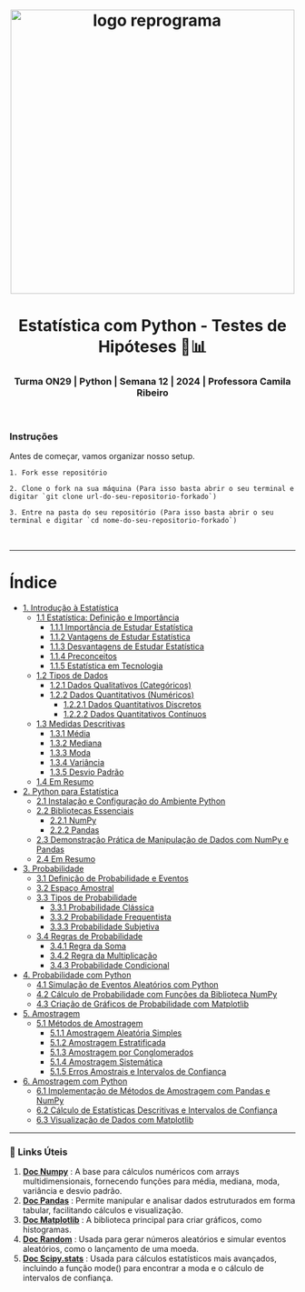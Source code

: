 <h1 align="center">
  <img src="assets/reprograma-fundos-claros.png" alt="logo reprograma" width="500">
</h1>

<h1 align="center">  Estatística com Python - Testes de Hipóteses 🧪📊 </h1>
<h3 align="center">  Turma ON29 | Python | Semana 12 | 2024 | Professora Camila Ribeiro  </h3>

<br>

### Instruções

Antes de começar, vamos organizar nosso setup.


    1. Fork esse repositório

    2. Clone o fork na sua máquina (Para isso basta abrir o seu terminal e digitar `git clone url-do-seu-repositorio-forkado`)

    3. Entre na pasta do seu repositório (Para isso basta abrir o seu terminal e digitar `cd nome-do-seu-repositorio-forkado`)


<br>

---

# Índice

- [1. Introdução à Estatística](capitulos/1-introducao-a-estatistica.md)
    - [1.1 Estatística: Definição e Importância](capitulos/1-introducao-a-estatistica.md#11-estatistica-definicao-e-importancia)
        - [1.1.1 Importância de Estudar Estatística](capitulos/1-introducao-a-estatistica.md#111-importancia-de-estudar-estatistica)
        - [1.1.2 Vantagens de Estudar Estatística](capitulos/1-introducao-a-estatistica.md#112-vantagens-de-estudar-estatistica)
        - [1.1.3 Desvantagens de Estudar Estatística](capitulos/1-introducao-a-estatistica.md#113-desvantagens-de-estudar-estatistica)
        - [1.1.4 Preconceitos](capitulos/1-introducao-a-estatistica.md#114-preconceitos)
        - [1.1.5 Estatística em Tecnologia](capitulos/1-introducao-a-estatistica.md#115-estatistica-em-tecnologia)
    - [1.2 Tipos de Dados](capitulos/1-introducao-a-estatistica.md#12-tipos-de-dados)
        - [1.2.1 Dados Qualitativos (Categóricos)](capitulos/1-introducao-a-estatistica.md#121-dados-qualitativos-categoricos)
        - [1.2.2 Dados Quantitativos (Numéricos)](capitulos/1-introducao-a-estatistica.md#122-dados-quantitativos-numericos)
            - [1.2.2.1 Dados Quantitativos Discretos](capitulos/1-introducao-a-estatistica.md#1221-dados-quantitativos-discretos)
            - [1.2.2.2 Dados Quantitativos Contínuos](capitulos/1-introducao-a-estatistica.md#1222-dados-quantitativos-continuos)
    - [1.3 Medidas Descritivas](capitulos/1-introducao-a-estatistica.md#13-medidas-descritivas)
        - [1.3.1 Média](capitulos/1-introducao-a-estatistica.md#131-media)
        - [1.3.2 Mediana](capitulos/1-introducao-a-estatistica.md#132-mediana)
        - [1.3.3 Moda](capitulos/1-introducao-a-estatistica.md#133-moda)
        - [1.3.4 Variância](capitulos/1-introducao-a-estatistica.md#134-variancia)
        - [1.3.5 Desvio Padrão](capitulos/1-introducao-a-estatistica.md#135-desvio-padrao)
    - [1.4 Em Resumo](capitulos/1-introducao-a-estatistica.md#14-em-resumo)
- [2. Python para Estatística](capitulos/2-python-para-estatistica.md)
    - [2.1 Instalação e Configuração do Ambiente Python](capitulos/2-python-para-estatistica.md#21-instalacao-e-configuracao-do-ambiente-python)
    - [2.2 Bibliotecas Essenciais](capitulos/2-python-para-estatistica.md#22-bibliotecas-essenciais)
        - [2.2.1 NumPy](capitulos/2-python-para-estatistica.md#221-numpy)
        - [2.2.2 Pandas](capitulos/2-python-para-estatistica.md#222-pandas)
    - [2.3 Demonstração Prática de Manipulação de Dados com NumPy e Pandas](capitulos/2-python-para-estatistica.md#23-demonstracao-pratica-de-manipulacao-de-dados-com-numpy-e-pandas)
    - [2.4 Em Resumo](capitulos/2-python-para-estatistica.md#24-em-resumo)
- [3. Probabilidade](capitulos/3-probabilidade.md)
    - [3.1 Definição de Probabilidade e Eventos](capitulos/3-probabilidade.md#31-definicao-de-probabilidade-e-eventos)
    - [3.2 Espaço Amostral](capitulos/3-probabilidade.md#32-espaco-amostral)
    - [3.3 Tipos de Probabilidade](capitulos/3-probabilidade.md#33-tipos-de-probabilidade)
        - [3.3.1 Probabilidade Clássica](capitulos/3-probabilidade.md#331-probabilidade-classica)
        - [3.3.2 Probabilidade Frequentista](capitulos/3-probabilidade.md#332-probabilidade-frequentista)
        - [3.3.3 Probabilidade Subjetiva](capitulos/3-probabilidade.md#333-probabilidade-subjetiva)
    - [3.4 Regras de Probabilidade](capitulos/3-probabilidade.md#34-regras-de-probabilidade)
        - [3.4.1 Regra da Soma](capitulos/3-probabilidade.md#341-regra-da-soma)
        - [3.4.2 Regra da Multiplicação](capitulos/3-probabilidade.md#342-regra-da-multiplicacao)
        - [3.4.3 Probabilidade Condicional](capitulos/3-probabilidade.md#343-probabilidade-condicional)
- [4. Probabilidade com Python](capitulos/4-probabilidade-com-python.md)
    - [4.1 Simulação de Eventos Aleatórios com Python](capitulos/4-probabilidade-com-python.md#41-simulacao-de-eventos-aleatorios-com-python)
    - [4.2 Cálculo de Probabilidade com Funções da Biblioteca NumPy](capitulos/4-probabilidade-com-python.md#42-calculo-de-probabilidade-com-funcoes-da-biblioteca-numpy)
    - [4.3 Criação de Gráficos de Probabilidade com Matplotlib](capitulos/4-probabilidade-com-python.md#43-criacao-de-graficos-de-probabilidade-com-matplotlib)
- [5. Amostragem](capitulos/5-amostragem.md)
    - [5.1 Métodos de Amostragem](capitulos/5-amostragem.md#51-metodos-de-amostragem)
        - [5.1.1 Amostragem Aleatória Simples](capitulos/5-amostragem.md#511-amostragem-aleatoria-simples)
        - [5.1.2 Amostragem Estratificada](capitulos/5-amostragem.md#512-amostragem-estratificada)
        - [5.1.3 Amostragem por Conglomerados](capitulos/5-amostragem.md#513-amostragem-por-conglomerados)
        - [5.1.4 Amostragem Sistemática](capitulos/5-amostragem.md#514-amostragem-sistematica)
        - [5.1.5 Erros Amostrais e Intervalos de Confiança](capitulos/5-amostragem.md#515-erros-amostrais-e-intervalos-de-confianca)
- [6. Amostragem com Python](capitulos/6-amostragem-com-python.md)
    - [6.1 Implementação de Métodos de Amostragem com Pandas e NumPy](capitulos/6-amostragem-com-python.md#61-implementacao-de-metodos-de-amostragem-com-pandas-e-numpy)
    - [6.2 Cálculo de Estatísticas Descritivas e Intervalos de Confiança](capitulos/6-amostragem-com-python.md#62-calculo-de-estatisticas-descritivas-e-intervalos-de-confianca)
    - [6.3 Visualização de Dados com Matplotlib](capitulos/6-amostragem-com-python.md#6.3-visualizacao-de-dados-com-matplotlib)

---

### 🔗 Links Úteis

1. **[Doc Numpy](https://numpy-org.translate.goog/devdocs/?_x_tr_sl=en&_x_tr_tl=pt&_x_tr_hl=pt-BR&_x_tr_pto=sc)** :  A base para cálculos numéricos com arrays multidimensionais, fornecendo funções para média, mediana, moda, variância e desvio padrão.
2. **[Doc Pandas](https://pandas-pydata-org.translate.goog/docs/?_x_tr_sl=en&_x_tr_tl=pt&_x_tr_hl=pt-BR&_x_tr_pto=sc)** : Permite manipular e analisar dados estruturados em forma tabular, facilitando cálculos e visualização.
3. **[Doc Matplotlib](https://matplotlib-org.translate.goog/?_x_tr_sl=en&_x_tr_tl=pt&_x_tr_hl=pt-BR&_x_tr_pto=sc)** : A biblioteca principal para criar gráficos, como histogramas.
4. **[Doc Random](https://docs.python.org/pt-br/3/library/random.html)** : Usada para gerar números aleatórios e simular eventos aleatórios, como o lançamento de uma moeda.
5. **[Doc Scipy.stats](https://docs-scipy-org.translate.goog/doc/scipy/reference/stats.html?_x_tr_sl=en&_x_tr_tl=pt&_x_tr_hl=pt-BR&_x_tr_pto=sc)** : Usada para cálculos estatísticos mais avançados, incluindo a função mode() para encontrar a moda e o cálculo de intervalos de confiança.


<br>
